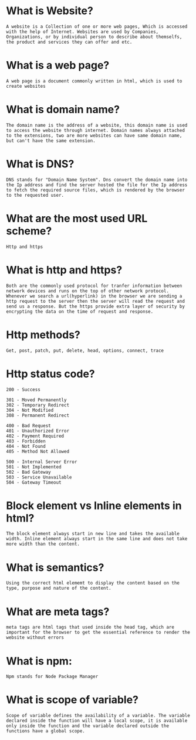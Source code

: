 # What is Website?

    A website is a Collection of one or more web pages, Which is accessed with the help of Internet. Websites are used by Companies, Organizations, or by individual person to describe about themselfs, the product and services they can offer and etc.

# What is a web page?

    A web page is a document commonly written in html, which is used to create websites

# What is domain name?

    The domain name is the address of a website, this domain name is used to access the website through internet. Domain names always attached to the extensions, two are more websites can have same domain name, but can't have the same extension.

# What is DNS?

    DNS stands for "Domain Name System". Dns convert the domain name into the Ip address and find the server hosted the file for the Ip address to fetch the required source files, which is rendered by the browser to the requested user.

# What are the most used URL scheme?

    Http and https

# What is http and https?

    Both are the commonly used protocol for tranfer information between network devices and runs on the top of other network protocol. Whenever we search a url(hyperlink) in the browser we are sending a http request to the server then the server will read the request and send us a response. But the https provide extra layer of security by encrypting the data on the time of request and response.


# Http methods?

    Get, post, patch, put, delete, head, options, connect, trace

# Http status code?

    200 - Success
    
    301 - Moved Permanently
    302 - Temporary Redirect
    304 - Not Modified
    308 - Permanent Redirect

    400 - Bad Request
    401 - Unauthorized Error
    402 - Payment Required
    403 - Forbidden
    404 - Not Found
    405 - Method Not Allowed

    500 - Internal Server Error
    501 - Not Implemented
    502 - Bad Gateway
    503 - Service Unavailable
    504 - Gateway Timeout

# Block element vs Inline elements in html?

    The block element always start in new line and takes the available width. Inline element always start in the same line and does not take more width than the content.

# What is semantics?

    Using the correct html elememt to display the content based on the type, purpose and nature of the content.

# What are meta tags?

    meta tags are html tags that used inside the head tag, which are important for the browser to get the essential reference to render the website without errors

# What is npm:

    Npm stands for Node Package Manager

# What is scope of variable?

    Scope of variable defines the availability of a variable. The variable declared inside the function will have a local scope, it is available only inside the function and the variable declared outside the functions have a global scope.